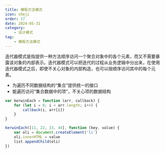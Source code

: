 ```yaml
---
title: 模板方法模式
icon: sheji
order: 17
date: 2024-05-31
category:
    - 设计模式
tag:
    - 模板方法模式
---
```


迭代器模式是指提供一种方法顺序访问一个聚合对象中的各个元素，而又不需要暴露该对象的内部表示。迭代器模式可以把迭代的过程从业务逻辑中分出来，在使用迭代器模式之后，即使不关心对象的内部构造，也可以按顺序访问其中的每个元素。

- 为遍历不同数据结构的“集合”提供统一的接口
- 能遍历访问“集合数据中的项”，不关心项的数据结构

```js
var kerwinEach = function (arr, callback) {
    for (let i = 0; i < arr.length; i++) {
        callback(i, arr[i])
    }
}

kerwinEach([11, 22, 33, 44], function (key, value) {
    var oli = document.createElement('li')
    oli.innerHTML = value
    list.appendChild(oli)
})
```
